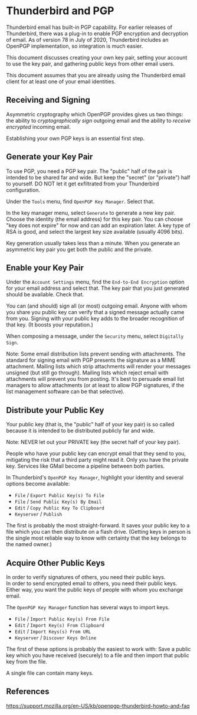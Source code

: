 # Thunderbird and PGP

Thunderbird email has built-in PGP capability.
For earlier releases of Thunderbird, there was a plug-in to enable
PGP encryption and decryption of email. As of version 78 in July of 2020,
Thunderbird includes an OpenPGP implementation, so integration is much easier.

This document discusses creating your own key pair,
setting your account to use the key pair,
and gathering public keys from other email users.

This document assumes that you are already using the
Thunderbird email client for at least one of your email identities.

## Receiving and Signing

Asymmetric cryptography which OpenPGP provides gives us two things:
the ability to *cryptographically sign* outgoing email
and the ability to *receive encrypted* incoming email.

Establishing your own PGP keys is an essential first step.

## Generate your Key Pair

To use PGP, you need a PGP key pair. 
The "public" half of the pair is intended to be shared far and wide.
But keep the "secret" (or "private") half to yourself. DO NOT let it
get exfiltrated from your Thunderbird configuration.

Under the `Tools` menu, find `OpenPGP Key Manager`. Select that.

In the key manager menu, select `Generate` to generate a new key pair.
Choose the identity (the email address) for this key pair. You can choose
"key does not expire" for now and can add an expiration later. A key type
of RSA is good, and select the largest key size available (usually 4096 bits).

Key generation usually takes less than a minute. When you generate
an asymmetric key pair you get both the public and the private.

## Enable your Key Pair

Under the `Account Settings` menu, find the `End-to-End Encryption`
option for your email address and select that. The key pair that you
just generated should be available. Check that.

You can (and should) sign all (or most) outgoing email.
Anyone with whom you share you public key can verify that a signed
message actually came from you. Signing with your public key adds to
the broader recognition of that key. (It boosts your reputation.)

When composing a message, under the `Security` menu,
select `Digitally Sign`.

Note: Some email distribution lists prevent sending with attachments.
The standard for signing email with PGP presents the signature as a
MIME attachment. Mailing lists which strip attachments will render your
messages unsigned (but still go through). Mailing lists which reject
email with attachments will prevent you from posting. It's best to
persuade email list managers to allow attachments (or at least to allow
PGP signatures, if the list management software can be that selective).

## Distribute your Public Key

Your public key (that is, the "public" half of your key pair) is so
called because it is intended to be distributed publicly far and wide.

Note: NEVER let out your PRIVATE key (the secret half of your key pair).

People who have your public key can encrypt email that they send to you,
mitigating the risk that a third party might read it. Only you have the
private key. Services like GMail become a pipeline between both parties.

In Thunderbird's `OpenPGP Key Manager`, highlight your identity
and several options become available:

* `File` / `Export Public Key(s) To File`
* `File` / `Send Public Key(s) By Email`
* `Edit` / `Copy Public Key To Clipboard`
* `Keyserver` / `Publish`

The first is probably the most straight-forward.
It saves your public key to a file which you can then distribute
on a flash drive. (Getting keys in person is the single most reliable
way to know with certainty that the key belongs to the named owner.)

## Acquire Other Public Keys

In order to verify signatures of others, you need their public keys. <br/>
In order to send encrypted email to others, you need their public keys. <br/>
Either way, you want the public keys of people with whom you exchange email.

The `OpenPGP Key Manager` function has several ways to import keys.

* `File` / `Import Public Key(s) From File`
* `Edit` / `Import Key(s) From Clipboard`
* `Edit` / `Import Keys(s) From URL`
* `Keyserver` / `Discover Keys Online`

The first of these options is probably the easiest to work with:
Save a public key which you have received (securely) to a file
and then import that public key from the file.

A single file can contain many keys.

## References

https://support.mozilla.org/en-US/kb/openpgp-thunderbird-howto-and-faq


